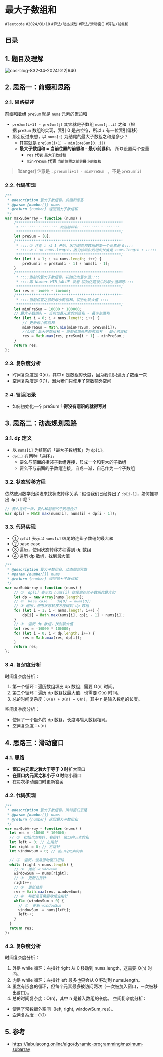 
# 最大子数组和


`#leetcode`   `#2024/08/18` `#算法/动态规划`  `#算法/滑动窗口`  `#算法/前缀和` 


## 目录
<!-- toc -->
 ## 1. 题目及理解 

![cos-blog-832-34-20241012|640](https://blog-1310531898.cos.ap-beijing.myqcloud.com/832-34-20241012/Pasted%20image%2020240818180606.png)

## 2. 思路一：前缀和思路

### 2.1. 思路描述

前缀和数组 `preSum` 就是 `nums` 元素的累加和
- `preSum[i+1] - preSum[j]` 其实就是子数组 `nums[j..i]` 之和（根据 `preSum` 数组的实现，索引 0 是占位符，所以 `i` 有一位索引偏移）
- 那么反过来想，以 `nums[i]` 为结尾的最大子数组之和是多少？
	- 其实就是 `preSum[i+1] - min(preSum[0..i])`
	- **最大子数组和 = 当前位置的前缀和 - 最小前缀和**， 所以设置两个变量
		- `res` 代表 `最大子数组和`
		- `minPreSum` 代表 `当前位置之前的最小前缀和`

 > [!danger]
>   注意是：`preSum[i+1] - minPreSum ` ，不是 `preSum[i]`

### 2.2. 代码实现

```javascript
/**  
 * @description 最大子数组和，前缀和思路  
 * @param {number[]} nums  
 * @return {number} 返回最大子数组和  
 */  
var maxSubArray = function (nums) {  
    /*************************************************  
     * ::::::::::::::::: 构造前缀和 ::::::::::::::::::  
     ************************************************/  
    let preSum = [0];  
    /*************************************************  
     * ::::① 注意 i 从 1 开始，因为前缀和数组的第一个元素是 0::::  
     * ::::② i <= nums.length，因为前缀和数组的长度是 nums.length + 1::::  
     ************************************************/  
    for (let i = 1; i <= nums.length; i++) {  
        preSum[i] = preSum[i - 1] + nums[i - 1];  
    }  
    /*************************************************  
     * ::::当前的最大子数组和，初始化为最小值::::  
     * ::::即 Number.MIN_VALUE 或者 初始化题设中的最小值即可::::  
     ************************************************/  
    let res = -10000 * 100000;  
    /*************************************************  
     * ::::当前位置之前的最小前缀和，初始化最大值 ::::  
     ************************************************/  
    let minPreSum = 10000 * 100000;  
    // 最大子数组和 = 当前位置元素的前缀和 - 最小前缀和  
    for (let i = 0; i < nums.length; i++) {  
        // 更新最小前缀和  
        minPreSum = Math.min(minPreSum, preSum[i]);  
        //公式：最大子数组和 = 当前位置元素的前缀和 - 最小前缀和  
        res = Math.max(res, preSum[i + 1] - minPreSum);  
    }  
    return res;  
};
```
 
### 2.3. 复杂度分析

- 时间复杂度是 O(n)，其中 n 是数组的长度，因为我们只遍历了数组一次
- 空间复杂度是 O(1)，因为我们只使用了常数额外空间

### 2.4. 错误记录

- 如何初始化一个 preSum ?  **得没有意识的就得写对**

## 3. 思路二：动态规划思路

### 3.1. dp 定义

- 以 `nums[i]` 为结尾的「最大子数组和」为 `dp[i]`。
- `dp[i]` 有两种「选择」，
	- 要么与前面的相邻子数组连接，形成一个和更大的子数组
	- 要么不与前面的子数组连接，自成一派，自己作为一个子数组

### 3.2. 状态转移方程

依然使用数学归纳法来找状态转移关系：假设我们已经算出了 `dp[i-1]`，如何推导出 `dp[i]` 呢？

```javascript
// 要么自成一派，要么和前面的子数组合并 
var dp[i] = Math.max(nums[i], nums[i] + dp[i - 1]);
```

### 3.3. 代码实现

- ①  `dp[i]` 表示以 `nums[i]` 结尾的连续子数组的最大和
- ②  base case
- ③ 遍历，使用状态转移方程得到 dp 数组
- ④  遍历 dp 数组，找到最大值

```javascript
/**  
 * @description 最大子数组和，动态规划思路  
 * @param {number[]} nums  
 * @return {number} 返回最大子数组和  
 */  
var maxSubArray = function (nums) {  
    // ①  dp[i] 表示以 nums[i] 结尾的连续子数组的最大和  
    let dp = new Array(nums.length);  
    // ②  base case    dp[0] = nums[0];  
    // ③ 遍历，使用状态转移方程得到 dp 数组  
    for (let i = 1; i < nums.length; i++) {  
        dp[i] = Math.max(nums[i], dp[i - 1] + nums[i]);  
    }  
    // ④  遍历 dp 数组，找到最大值 
    let res = -10000 * 100000;   
    for (let i = 0; i < dp.length; i++) {  
        res = Math.max(res, dp[i]);  
    }  
    return res;  
};
```

### 3.4. 复杂度分析

时间复杂度分析：
1. 第一个循环：遍历数组填充 dp 数组，需要 O(n) 时间。
2. 第二个循环：遍历 dp 数组找最大值，也需要 O(n) 时间。
3. 总的时间复杂度：`O(n) + O(n) = O(n)`，其中 n 是输入数组的长度。

空间复杂度分析：
- 使用了一个额外的 dp 数组，长度与输入数组相同。
- 空间复杂度：`O(n)`

## 4. 思路三：滑动窗口

### 4.1. 思路

- **窗口内元素之和大于等于 0 时**扩大窗口
- **在窗口内元素之和小于 0 时**缩小窗口
- 在每次移动窗口时更新答案

### 4.2. 代码实现

```javascript
/**
 * @description 最大子数组和，滑动窗口思路
 * @param {number[]} nums
 * @return {number} 返回最大子数组和
 */
var maxSubArray = function (nums) {
  let res = -10000 * 100000;
  // ①  初始化左指针，右指针，窗口内元素的和
  let left = 0; // 左指针
  let right = 0; // 右指针
  let windowSum = 0; // 窗口内元素的和

  // ②  遍历，使用滑动窗口思路
  while (right < nums.length) {
    // ③  更新 windowSum
    windowSum += nums[right];
    // ④  更新右指针
    right++;
    // ⑤  更新结果
    res = Math.max(res, windowSum);
    // ⑥  判断是否需要收缩左指针
    while (windowSum < 0) {
      // ⑦  更新 windowSum
      windowSum -= nums[left];
      left++;
    }
  }
  return res;
};

```

### 4.3. 复杂度分析

时间复杂度分析：
1. 外层 while 循环：右指针 right 从 0 移动到 nums.length，这需要 O(n) 时间。
2. 内层 while 循环：左指针 left 最多也只会从 0 移动到 nums.length。
3. 虽然有嵌套的循环，但每个元素最多被访问两次（一次被加入窗口，一次被移出窗口）。
4. 总的时间复杂度：O(n)，其中 n 是输入数组的长度。
空间复杂度分析：
- 使用了常数额外空间（left, right, windowSum, res）。
- 空间复杂度：O(1)

## 5. 参考

- https://labuladong.online/algo/dynamic-programming/maximum-subarray

